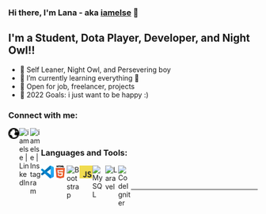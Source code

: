 ### Hi there, I'm Lana - aka [iamelse][website] 👋

## I'm a Student, Dota Player, Developer, and Night Owl!!

- 🔭 Self Leaner, Night Owl, and Persevering boy  
- 🌱 I’m currently learning everything 🤣
- 👯 Open for job, freelancer, projects
- 🥅 2022 Goals: i just want to be happy :)

### Connect with me:

[<img align="left" alt="iamelse.rf.gd" width="22px" src="https://raw.githubusercontent.com/iconic/open-iconic/master/svg/globe.svg" />][website]
[<img align="left" alt="iamelse | LinkedIn" width="22px" src="https://cdn.jsdelivr.net/npm/simple-icons@v3/icons/linkedin.svg" />][linkedin]
[<img align="left" alt="iamelse | Instagram" width="22px" src="https://cdn.jsdelivr.net/npm/simple-icons@v3/icons/instagram.svg" />][instagram]

<br />

### Languages and Tools:

<img align="left" alt="Visual Studio Code" width="26px" src="https://raw.githubusercontent.com/github/explore/80688e429a7d4ef2fca1e82350fe8e3517d3494d/topics/visual-studio-code/visual-studio-code.png" />
<img align="left" alt="HTML5" width="26px" src="https://raw.githubusercontent.com/github/explore/80688e429a7d4ef2fca1e82350fe8e3517d3494d/topics/html/html.png" />
<img align="left" alt="Bootstrap" width="26px" src="https://getbootstrap.com/docs/5.0/assets/img/favicons/apple-touch-icon.png" />
<img align="left" alt="JavaScript" width="26px" src="https://raw.githubusercontent.com/github/explore/80688e429a7d4ef2fca1e82350fe8e3517d3494d/topics/javascript/javascript.png" />
<img align="left" alt="MySQL" width="26px" src="https://img.icons8.com/color/50/000000/mysql-logo.png" />
<img align="left" alt="Laravel" width="26px" src="https://laravel.com/img/logomark.min.svg" />
<img align="left" alt="CodeIgniter" width="26px" src="https://img.icons8.com/color/48/000000/fire-element--v1.png" />

<br />
<br />

---

[website]: http://iamelse.rf.gd/
[instagram]: https://www.instagram.com/iamelse_/
[linkedin]: https://www.linkedin.com/in/iamelse/
